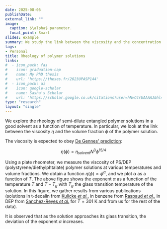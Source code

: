 ```yaml
---
date: 2025-08-05
publishDate:
external_link: ""
image:
  caption: $\alpha$ parameter.
  focal_point: Smart
slides: example
summary: We study the link between the viscosity and the concentration of semi-dilute entangled polymer solutions in a good solvent.
tags:
- Personal
title: Rheology of polymer solutions
links:
#  - icon_pack: fas
#    icon: graduation-cap
#    name: My PhD thesis
#    url: 'https://theses.fr/2023UPASP144'
#  - icon_pack: ai
#    icon: google-scholar
#    name: Sasha's Scholar
#    url: 'https://scholar.google.co.uk/citations?user=hNvC4rUAAAAJ&hl=en'
type: "research"
layout: "single"
---
```


We explore the rheology of semi-dilute entangled polymer solutions in a good solvent as a function of temperature. In particular, we look at the link between the viscosity $\eta$ and the volume fraction $\phi$ of the polymer solution.

The viscosity is expected to obey [De Gennes' prediction](https://pubs.acs.org/doi/10.1021/ma60052a012):

$$
\eta(\phi) = \eta_{solvent} N^{3} \phi^{15/4}
$$

Using a plate rheometer, we measure the viscosity of PS/DEP (polystyrene/diethylphtalate) polymer solutions at various temperatures and volume fractions.
We obtain a function $\eta(\phi) \propto \phi^{\alpha}$, and we plot $\alpha$ as a function of $T$.
The above figure shows the exponent $\alpha$ as a function of the temperature $T$ and $T-T_{g}$ with $T_{g}$ the glass transition temperature of the solution.
In this figure, we gather results from various publications (solutions in t-decalin from [Kulicke *et al.*](https://link.springer.com/article/10.1007/BF01333878), 
in benzene from [Raspaud *et al.*](https://pubs.acs.org/doi/10.1021/ma00108a020), in DEP from [Sanchez-Reyes *et al.*](https://pubs.acs.org/doi/10.1021/la0265326) for $T = 301$ K
and from us for the rest of the data).

It is observed that as the solution approaches its glass transition, the deviation of the exponent $\alpha$ increases.
